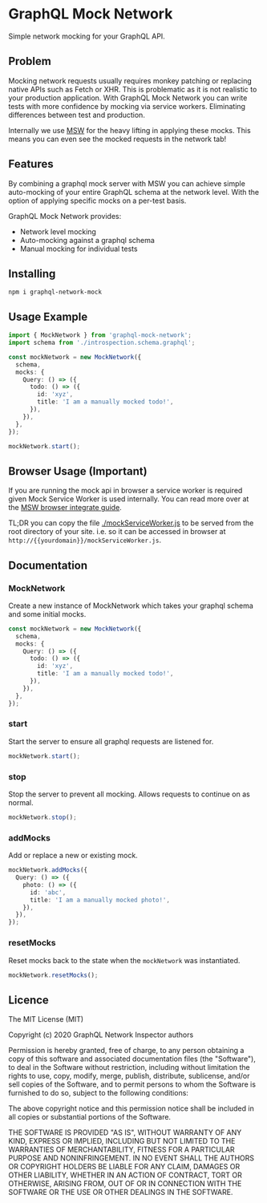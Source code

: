 # GraphQL Mock Network

Simple network mocking for your GraphQL API.

## Problem

Mocking network requests usually requires monkey patching or replacing native APIs such as Fetch or XHR. This is problematic as it is not realistic to your production application. With GraphQL Mock Network you can write tests with more confidence by mocking via service workers. Eliminating differences between test and production.

Internally we use [MSW](https://github.com/mswjs/msw) for the heavy lifting in applying these mocks. This means you can even see the mocked requests in the network tab!

## Features

By combining a graphql mock server with MSW you can achieve simple auto-mocking of your entire GraphQL schema at the network level. With the option of applying specific mocks on a per-test basis.

GraphQL Mock Network provides:

- Network level mocking
- Auto-mocking against a graphql schema
- Manual mocking for individual tests

## Installing

`npm i graphql-network-mock`

## Usage Example

```ts
import { MockNetwork } from 'graphql-mock-network';
import schema from './introspection.schema.graphql';

const mockNetwork = new MockNetwork({
  schema,
  mocks: {
    Query: () => ({
      todo: () => ({
        id: 'xyz',
        title: 'I am a manually mocked todo!',
      }),
    }),
  },
});

mockNetwork.start();
```

## Browser Usage (Important)

If you are running the mock api in browser a service worker is required given Mock Service Worker is used internally. You can read more over at the [MSW browser integrate guide](https://mswjs.io/docs/getting-started/integrate/browser).

TL;DR you can copy the file [./mockServiceWorker.js](./mockServiceWorker.js) to be served from the root directory of your site. i.e. so it can be accessed in browser at `http://{{yourdomain}}/mockServiceWorker.js`.

## Documentation

### MockNetwork

Create a new instance of MockNetwork which takes your graphql schema and some initial mocks.

```ts
const mockNetwork = new MockNetwork({
  schema,
  mocks: {
    Query: () => ({
      todo: () => ({
        id: 'xyz',
        title: 'I am a manually mocked todo!',
      }),
    }),
  },
});
```

### start

Start the server to ensure all graphql requests are listened for.

```ts
mockNetwork.start();
```

### stop

Stop the server to prevent all mocking. Allows requests to continue on as normal.

```ts
mockNetwork.stop();
```

### addMocks

Add or replace a new or existing mock.

```ts
mockNetwork.addMocks({
  Query: () => ({
    photo: () => ({
      id: 'abc',
      title: 'I am a manually mocked photo!',
    }),
  }),
});
```

### resetMocks

Reset mocks back to the state when the `mockNetwork` was instantiated.

```ts
mockNetwork.resetMocks();
```

## Licence

The MIT License (MIT)

Copyright (c) 2020 GraphQL Network Inspector authors

Permission is hereby granted, free of charge, to any person obtaining a copy of this software and associated documentation files (the "Software"), to deal in the Software without restriction, including without limitation the rights to use, copy, modify, merge, publish, distribute, sublicense, and/or sell copies of the Software, and to permit persons to whom the Software is furnished to do so, subject to the following conditions:

The above copyright notice and this permission notice shall be included in all copies or substantial portions of the Software.

THE SOFTWARE IS PROVIDED "AS IS", WITHOUT WARRANTY OF ANY KIND, EXPRESS OR IMPLIED, INCLUDING BUT NOT LIMITED TO THE WARRANTIES OF MERCHANTABILITY, FITNESS FOR A PARTICULAR PURPOSE AND NONINFRINGEMENT. IN NO EVENT SHALL THE AUTHORS OR COPYRIGHT HOLDERS BE LIABLE FOR ANY CLAIM, DAMAGES OR OTHER LIABILITY, WHETHER IN AN ACTION OF CONTRACT, TORT OR OTHERWISE, ARISING FROM, OUT OF OR IN CONNECTION WITH THE SOFTWARE OR THE USE OR OTHER DEALINGS IN THE SOFTWARE.
